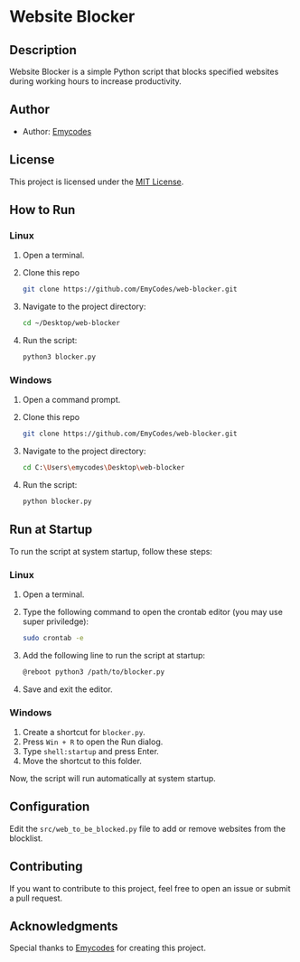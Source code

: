 # Website Blocker

## Description

Website Blocker is a simple Python script that blocks specified websites during working hours to increase productivity.

## Author

- Author: [Emycodes](https://github.com/emycodes)

## License

This project is licensed under the [MIT License](LICENSE).

## How to Run

### Linux

1. Open a terminal.

2. Clone this repo 
    ```bash
    git clone https://github.com/EmyCodes/web-blocker.git
    ```
3. Navigate to the project directory:

    ```bash
    cd ~/Desktop/web-blocker
    ```

4. Run the script:

    ```bash
    python3 blocker.py
    ```

### Windows

1. Open a command prompt.

2. Clone this repo 
    ```bash
    git clone https://github.com/EmyCodes/web-blocker.git
    ```
3. Navigate to the project directory:

    ```bash
    cd C:\Users\emycodes\Desktop\web-blocker
    ```

4. Run the script:

    ```bash
    python blocker.py
    ```

## Run at Startup

To run the script at system startup, follow these steps:

### Linux

1. Open a terminal.
2. Type the following command to open the crontab editor (you may use super priviledge):

    ```bash
    sudo crontab -e
    ```

3. Add the following line to run the script at startup:

    ```bash
    @reboot python3 /path/to/blocker.py
    ```

4. Save and exit the editor.

### Windows

1. Create a shortcut for `blocker.py`.
2. Press `Win + R` to open the Run dialog.
3. Type `shell:startup` and press Enter.
4. Move the shortcut to this folder.

Now, the script will run automatically at system startup.

## Configuration

Edit the `src/web_to_be_blocked.py` file to add or remove websites from the blocklist.

## Contributing

If you want to contribute to this project, feel free to open an issue or submit a pull request.

## Acknowledgments

Special thanks to [Emycodes](https://github.com/emycodes) for creating this project.
